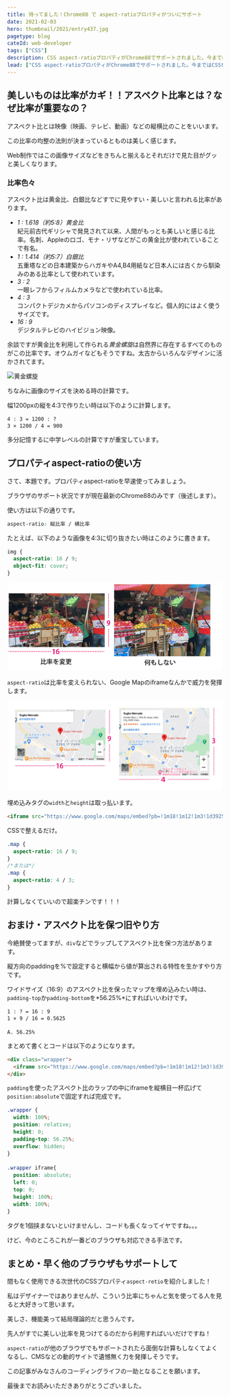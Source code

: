 ```yaml
---
title: 待ってました！Chrome88 で aspect-ratioプロパティがついにサポート
date: 2021-02-03
hero: thumbnail/2021/entry437.jpg
pagetype: blog
cateId: web-developer
tags: ["CSS"]
description: CSS aspect-ratioプロパティがChrome88でサポートされました。今まではCSSを駆使して縦横の比率（アスペクト比）を保ってましたが、不要になる日も間近。早めに使い方を覚えて来るべき日に備えましょう。旧アスペクト比の保ち方も合わせてご紹介します。
lead: ["CSS aspect-ratioプロパティがChrome88でサポートされました。今まではCSSを駆使して縦横の比率（アスペクト比）を保ってましたが、不要になる日も間近。早めに使い方を覚えて来るべき日に備えましょう。旧アスペクト比の保ち方も合わせてご紹介します。"]
---
```

## 美しいものは比率がカギ！！アスペクト比率とは？なぜ比率が重要なの？
アスペクト比とは映像（映画、テレビ、動画）などの縦横比のことをいいます。

この比率の均整の法則が決まっているとものは美しく感じます。

Web制作ではこの画像サイズなどをきちんと揃えるとそれだけで見た目がグッと美しくなります。

### 比率色々
アスペクト比は黄金比、白銀比などすでに見やすい・美しいと言われる比率があります。

* *1 : 1.618（約5:8）黄金比*<br>紀元前古代ギリシャで発見されて以来、人間がもっとも美しいと感じる比率。名刺、Appleのロゴ、モナ・リザなどがこの黄金比が使われていることで有名。
* *1 : 1.414（約5:7）白銀比*<br>五重塔などの日本建築からハガキやA4,B4用紙など日本人には古くから馴染みのある比率として使われています。
* *3 : 2*<br>一眼レフからフィルムカメラなどで使われている比率。
* *4 : 3*<br>コンパクトデジカメからパソコンのディスプレイなど。個人的にはよく使うサイズです。
* *16 : 9*<br>デジタルテレビのハイビジョン映像。

余談ですが黄金比を利用して作られる*黄金螺旋*は自然界に存在するすべてのものがこの比率です。オウムガイなどもそうですね。太古からいろんなデザインに活かされてます。

![黄金螺旋](https://upload.wikimedia.org/wikipedia/commons/a/a5/FakeRealLogSpiral.svg)

ちなみに画像のサイズを決める時の計算です。

幅1200pxの縦を4:3で作りたい時は以下のように計算します。

```
4 : 3 = 1200 : ?
3 × 1200 / 4 = 900
```
多分記憶するに中学レベルの計算ですが重宝しています。

## プロパティaspect-ratioの使い方
さて、本題です。プロパティaspect-ratioを早速使ってみましょう。

ブラウザのサポート状況ですが現在最新のChrome88のみです（後述します）。

使い方は以下の通りです。

```css
aspect-ratio: 縦比率 / 横比率
```

たとえば、以下のような画像を4:3に切り抜きたい時はこのように書きます。

```css
img {
  aspect-ratio: 16 / 9;
  object-fit: cover;
}
```

![トリムされた画像](./images/2021/02/entry437-01.jpg)

`aspect-ratio`は比率を変えられない、Google Mapのiframeなんかで威力を発揮します。

![トリムされた画像](./images/2021/02/entry437-02.jpg)

埋め込みタグの`width`と`height`は取っ払います。

```html
<iframe src="https://www.google.com/maps/embed?pb=!1m18!1m12!1m3!1d3925.122371116283!2d123.90344001452674!3d10.332090870063556!2m3!1f0!2f0!3f0!3m2!1i1024!2i768!4f13.1!3m3!1m2!1s0x33a99921c900ebc3%3A0x66f02283ad1bcaf4!2sSugbo%20Mercado!5e0!3m2!1sja!2sph!4v1612605096930!5m2!1sja!2sph" frameborder="0" style="border:0;" allowfullscreen="" aria-hidden="false" tabindex="0" class="map"></iframe>
```
CSSで整えるだけ。

```css
.map {
  aspect-ratio: 16 / 9;
}
/*または*/
.map {
  aspect-ratio: 4 / 3;
}
```
計算しなくていいので超楽チンです！！！

## おまけ・アスペクト比を保つ旧やり方
今絶賛使ってますが、`div`などでラップしてアスペクト比を保つ方法があります。

縦方向のpaddingを%で設定すると横幅から値が算出される特性を生かすやり方です。

ワイドサイズ（16:9）のアスペクト比を保ったマップを埋め込みたい時は、`padding-top`か`padding-bottom`を*56.25%*にすればいいわけです。
```
1 : ? = 16 : 9
1 × 9 / 16 = 0.5625

A. 56.25%
```

まとめて書くとコードは以下のようになります。

```html
<div class="wrapper">
  <iframe src="https://www.google.com/maps/embed?pb=!1m18!1m12!1m3!1d3925.122371116283!2d123.90344001452674!3d10.332090870063556!2m3!1f0!2f0!3f0!3m2!1i1024!2i768!4f13.1!3m3!1m2!1s0x33a99921c900ebc3%3A0x66f02283ad1bcaf4!2sSugbo%20Mercado!5e0!3m2!1sja!2sph!4v1612605096930!5m2!1sja!2sph" width="600" height="450" frameborder="0" style="border:0;" allowfullscreen="" aria-hidden="false" tabindex="0"></iframe>
</div>
```

`padding`を使ったアスペクト比のラップの中にiframeを縦横目一杯広げて`position:absolute`で固定すれば完成です。

```css
.wrapper {
  width: 100%;
  position: relative;
  height: 0;
  padding-top: 56.25%;
  overflow: hidden;
}

.wrapper iframe{
  position: absolute;
  left: 0;
  top: 0;
  height: 100%;
  width: 100%;
}

```

タグを1個挟まないといけませんし、コードも長くなってイヤですね。。。

けど、今のところこれが一番どのブラウザも対応できる手法です。

## まとめ・早く他のブラウザもサポートして
間もなく使用できる次世代のCSSプロパティ`aspect-retio`を紹介しました！

私はデザイナーではありませんが、こういう比率にちゃんと気を使ってる人を見ると大好きって思います。

美しさ、機能美って結局理論的だと思うんです。

先人がすでに美しい比率を見つけてるのだから利用すればいいだけですね！

`aspect-ratio`が他のブラウザでもサポートされたら面倒な計算もしなくてよくなるし、CMSなどの動的サイトで遺憾無く力を発揮しそうです。

この記事がみなさんのコーディングライフの一助となることを願います。

最後までお読みいただきありがとうございました。
